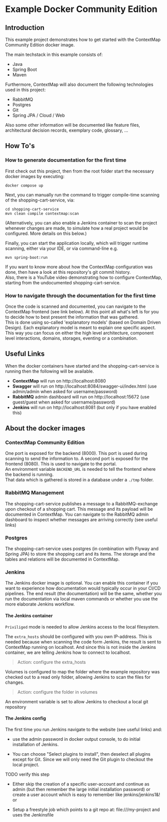 # Example Docker Community Edition

## Introduction

This example project demonstrates how to get started with the ContextMap Community Edition docker image.  

The main techstack in this example consists of:
- Java
- Spring Boot
- Maven

Furthermore, ContextMap will also document the following technologies used in this project:
- RabbitMQ
- Postgres
- Git
- Spring JPA / Cloud / Web

Also some other information will be documented like feature files, architectural decision records, 
exemplary code, glossary, ...

## How To's

### How to generate documentation for the first time

First check out this project, then from the root folder start the necessary docker images by executing: 
```shell
docker compose up
```

Next, you can manually run the command to trigger compile-time scanning of the shopping-cart-service, via:
```shell
cd shopping-cart-service
mvn clean compile contextmap:scan
```
(Alternatively, you can also enable a Jenkins container to scan the project whenever changes are made, 
to simulate how a real project would be configured. More details on this below.)

Finally, you can start the application locally, which will trigger runtime scanning, 
either via your IDE, or via command-line e.g.
```shell
mvn spring-boot:run
```

If you want to know more about how the ContextMap configuration was done, 
then have a look at this repository's git commit history.  
Also, there is a YouTube video demonstrating how to configure ContextMap,
starting from the undocumented shopping-cart-service.

### How to navigate through the documentation for the first time

Once the code is scanned and documented, you can navigate to the ContextMap frontend (see link below).
At this point all what's left is for you to decide how to best present the information that was gathered.  
This is done using so-called 'explanatory models' (based on Domain Driven Design). 
Each explanatory model is meant to explain one specific aspect. This way you can focus on either the high level architecture,
component level interactions, domains, storages, eventing or a combination.

## Useful Links

When the docker containers have started and the shopping-cart-service is running then the following will be available.

- **ContextMap** will run on http://localhost:8080
- **Swagger** will run on http://localhost:8084/swagger-ui/index.html (use admin/admin when asked for username/password)
- **RabbitMQ** admin dashboard will run on http://localhost:15672 (use guest/guest when asked for username/password)
- **Jenkins** will run on http://localhost:8081 (but only if you have enabled this)

## About the docker images

### ContextMap Community Edition
One port is exposed for the backend (8000). This port is used during scanning to send the information to.
A second port is exposed for the frontend (8080). This is used to navigate to the portal.  
An environment variable `BACKEND_URL` is needed to tell the frontend where the backend is running.  
That data which is gathered is stored in a database under a `./tmp` folder.

### RabbitMQ Management
The shopping-cart-service publishes a message to a RabbitMQ-exchange upon checkout of a shopping cart.
This message and its payload will be documented in ContextMap. 
You can navigate to the RabbitMQ admin dashboard to inspect whether messages are arriving correctly (see useful links)

### Postgres
The shopping-cart-service uses postgres (in combination with Flyway and Spring JPA) to store the shopping cart and its items.
The storage and the tables and relations will be documented in ContextMap.

### Jenkins
The Jenkins docker image is optional. You can enable this container if you want to experience how
documentation would typically occur in your CI/CD pipelines. The end result (the documentation) will be the same, whether 
you run the documentation via local maven commands or whether you use the more elaborate Jenkins workflow.

#### The Jenkins container
`Priviliged` mode is needed to allow Jenkins access to the local filesystem.

The `extra_hosts` should be configured with you own IP-address. 
This is needed because when scanning the code form Jenkins, the result is sent to ContextMap running on localhost. 
And since this is not inside the Jenkins container, we are telling Jenkins how to connect to localhost.
> Action: configure the extra_hosts

Volumes is configured to map the folder where the example repository was checked out to a read only folder, allowing Jenkins
to scan the files for changes.
> Action: configure the folder in volumes 

An environment variable is set to allow Jenkins to checkout a local git repository

#### The Jenkins config
The first time you run Jenkins navigate to the website (see useful links) and:

- use the admin password in docker output console, to do initial installation of Jenkins.

- You can choose "Select plugins to install", then deselect all plugins except for Git. 
Since we will only need the Git plugin to checkout the local project.

TODO verify this step
- Either skip the creation of a specific user-account and continue as admin
(but then remember the large initial installation password) 
or create a user account which is easy to remember like jenkins/jenkins1&!
or 

- Setup a freestyle job which points to a git repo at: file:///my-project and uses the Jenkinsfile

